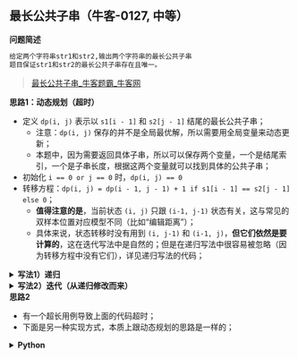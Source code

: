## 最长公共子串（牛客-0127, 中等）
<!--{
    "tags": ["DFS2DP", "动态规划"],
    "来源": "牛客",
    "难度": "中等",
    "编号": "0127",
    "标题": "最长公共子串",
    "公司": []
}-->

<summary><b>问题简述</b></summary>

```txt
给定两个字符串str1和str2,输出两个字符串的最长公共子串
题目保证str1和str2的最长公共子串存在且唯一。 
```
> [最长公共子串_牛客题霸_牛客网](https://www.nowcoder.com/practice/f33f5adc55f444baa0e0ca87ad8a6aac)

<!-- 
<details><summary><b>详细描述</b></summary>

```txt
```
-->

</details>

<!-- <div align="center"><img src="../../../_assets/xxx.png" height="300" /></div> -->

<summary><b>思路1：动态规划（超时）</b></summary>

- 定义 `dp(i, j)` 表示以 `s1[i - 1]` 和 `s2[j - 1]` 结尾的最长公共子串；
    - 注意：`dp(i, j)` 保存的并不是全局最优解，所以需要用全局变量来动态更新；
    - 本题中，因为需要返回具体子串，所以可以保存两个变量，一个是结尾索引，一个是子串长度，根据这两个变量就可以找到具体的公共子串；
- 初始化 `i == 0 or j == 0` 时，`dp(i, j) == 0`
- 转移方程：`dp(i, j) = dp(i - 1, j - 1) + 1 if s1[i - 1] == s2[j - 1] else 0`；
    - **值得注意的是**，当前状态 `(i, j)` 只跟 `(i-1, j-1)` 状态有关，这与常见的双样本位置对应模型不同（比如“编辑距离”）；
    - 具体来说，状态转移时没有用到 `(i, j-1)` 和 `(i-1, j)`，**但它们依然是要计算的**，这在迭代写法中是自然的；但是在递归写法中很容易被忽略（因为转移方程中没有它们），详见递归写法的代码；

<details><summary><b>写法1）递归</b></summary>

```python
class Solution:
    def LCS(self , s1: str, s2: str) -> str:
        # write code here
        import sys
        sys.setrecursionlimit(100000)
        from functools import lru_cache
        
        self.mLen = 0
        self.end = 0
        
        @lru_cache(maxsize=None)
        def dp(i, j):
            if i == 0 or j == 0: return 0
            # 可以省略
            # if i == 1: return int(s1[0] == s2[j - 1])
            # if j == 1: return int(s1[i - 1] == s2[0])

            # 虽然没有用到这两个状态的值，但依然要调用，这是递归写法很容易忽略的点
            _ = dp(i - 1, j)
            _ = dp(i, j - 1)
            r = dp(i - 1, j - 1) + 1 if s1[i - 1] == s2[j - 1] else 0
            # 更新全局最优解
            if r > self.mLen:
                self.mLen = r
                self.end = i
            return r
        
        dp(len(s1), len(s2))
        return s1[self.end - self.mLen: self.end]
```

</details>

<details><summary><b>写法2）迭代（从递归修改而来）</b></summary>

```python
class Solution:
    def LCS(self , s1: str, s2: str) -> str:
        
        mLen = 0
        end = 0
        m, n = len(s1), len(s2)
        dp = [[0] * (n + 1) for _ in range(m + 1)]
        
        for i in range(1, m + 1):
            for j in range(1, n + 1):
                # 可以省略
                # if i == 0 or j == 0:
                #     dp[i][j] = 0
                dp[i][j] = dp[i - 1][j - 1] + 1 if s1[i - 1] == s2[j - 1] else 0
                if dp[i][j] > mLen:
                    mLen = dp[i][j]
                    end = i

        return s1[end - mLen: end]
```

</details>


<summary><b>思路2</b></summary>

- 有一个超长用例导致上面的代码超时；
- 下面是另一种实现方式，本质上跟动态规划的思路是一样的；

<details><summary><b>Python</b></summary>

```python
class Solution:
    def LCS(self , s1: str, s2: str) -> str:
        
        ret = ''
        mLen = 0
        
        for i in range(len(s1)):  # 遍历每一个 s1[:i + 1] 子串
            sub = s1[i - mLen: i + 1]  # 截取可能的最长公共子串
            if sub in s2:  # 如果是公共子串
                ret = sub  # 保存结果
                mLen += 1  # 尝试更长的子串
        
        return ret

```

</details>